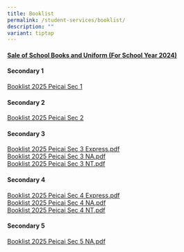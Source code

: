 ```yaml
---
title: Booklist
permalink: /student-services/booklist/
description: ""
variant: tiptap
---
```

<h4><strong><u>Sale of School Books and Uniform (For School Year 2024)</u></strong></h4>
<h4><strong>Secondary 1</strong></h4>
<p><a href="/files/Booklist_2025_Peicai_Sec_1.pdf" rel="noopener noreferrer nofollow" target="_blank"><u>Booklist 2025 Peicai Sec 1</u></a>
</p>
<h4><strong>Secondary 2</strong></h4>
<p><a href="/files/Booklist_2025_Peicai_Sec_2.pdf" rel="noopener noreferrer nofollow" target="_blank">Booklist 2025 Peicai Sec 2</a>
</p>
<h4><strong>Secondary 3</strong></h4>
<p><a href="/files/Booklist_2025_Peicai_Sec_3_Express.pdf" rel="noopener noreferrer nofollow" target="">Booklist 2025 Peicai Sec 3 Express.pdf</a>
<br><a href="/files/Booklist_2025_Peicai_Sec_3_NA.pdf" rel="noopener noreferrer nofollow" target="">Booklist 2025 Peicai Sec 3 NA.pdf</a>
<br><a href="/files/Booklist_2025_Peicai_Sec_3_NT.pdf" rel="noopener noreferrer nofollow" target="">Booklist 2025 Peicai Sec 3 NT.pdf</a>
</p>
<h4><strong>Secondary 4</strong></h4>
<p><a href="/files/Booklist_2025_Peicai_Sec_4_Express.pdf" rel="noopener noreferrer nofollow" target="">Booklist 2025 Peicai Sec 4 Express.pdf</a>
<br><a href="/files/Booklist_2025_Peicai_Sec_4_NA.pdf" rel="noopener noreferrer nofollow" target="">Booklist 2025 Peicai Sec 4 NA.pdf</a>
<br><a href="/files/Booklist_2025_Peicai_Sec_4_NT.pdf" rel="noopener noreferrer nofollow" target="">Booklist 2025 Peicai Sec 4 NT.pdf</a>
</p>
<h4><strong>Secondary 5</strong></h4>
<p><a href="/files/Booklist_2025_Peicai_Sec_5_NA.pdf" rel="noopener noreferrer nofollow" target="">Booklist 2025 Peicai Sec 5 NA.pdf</a>
</p>